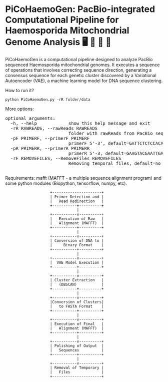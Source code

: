 # PiCoHaemoGen: PacBio-integrated Computational Pipeline for Haemosporida Mitochondrial Genome Analysis 🖥️ 🦟 🧬 🦠


PiCoHaemoGen is a computational pipeline designed to analyze PacBio sequenced Haemosporida mitochondrial genomes. It executes a sequence of operations that involves correcting sequence direction, generating a consensus sequence for each genetic cluster discovered by a Variational Autoencoder (VAE), a machine learning model for DNA sequence clustering.

How to run it?

`python PiCoHaemoGen.py -rR folder/data`

More options:
<pre>
optional arguments:
  -h, --help            show this help message and exit
  -rR RAWREADS, --rawReads RAWREADS
                        folder with rawReads from PacBio sequencing
  -pF PRIMERF, --primerF PRIMERF
                        primerF 5'-3', default=GATTCTCTCCACACTTCAATTCGTACTTC
  -pR PRIMERR, --primerR PRIMERR
                        primerR 5'-3, default=GAAGTACGAATTGAAGTGTGGAGAGAATC
  -rF REMOVEFILES, --RemoveFiles REMOVEFILES
                        Removing temporal files, default=no
                  
</pre>
Requirements: 
mafft (MAFFT - a multiple sequence alignment program) and some python modules (Biopython, tensorflow, numpy, etc).


                        +----------------------+
                        | Primer Detection and |
                        |   Read Redirection   |
                        +-----------+----------+
                                    |
                        +-----------v----------+
                        |   Execution of Raw   |
                        |   Alignment (MAFFT)  |
                        +-----------+----------+
                                    |
                        +-----------v----------+
                        | Conversion of DNA to |
                        |     Binary Format    |
                        +-----------+----------+
                                    |
                        +-----------v----------+
                        |  VAE Model Execution |
                        +-----------+----------+
                                    |
                        +-----------v----------+
                        | Cluster Extraction   |
                        |   (DBSCAN)           |
                        +-----------+----------+
                                    |
                        +-----------v----------+
                        |Conversion of Clusters|
                        |   to FASTA Format    |
                        +-----------+----------+
                                    |
                        +-----------v----------+
                        | Execution of Final   |
                        |   Alignment (MAFFT)  |
                        +-----------+----------+
                                    |
                        +-----------v----------+
                        | Polishing of Output  |
                        |   Sequences          |
                        +-----------+----------+
                                    |
                        +-----------v----------+
                        | Removal of Temporary |
                        |   Files              |
                        +----------------------+

